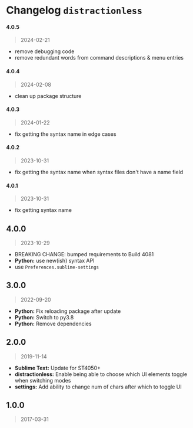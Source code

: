 # Changelog `distractionless`

#### 4.0.5

> 2024-02-21

* remove debugging code
* remove redundant words from command descriptions & menu entries

#### 4.0.4

> 2024-02-08

* clean up package structure

#### 4.0.3

> 2024-01-22

* fix getting the syntax name in edge cases

#### 4.0.2

> 2023-10-31

* fix getting the syntax name when syntax files don't have a name field

#### 4.0.1

> 2023-10-31

* fix getting syntax name

## 4.0.0

> 2023-10-29

* BREAKING CHANGE: bumped requirements to Build 4081
* **Python:** use new(ish) syntax API
* use `Preferences.sublime-settings`

## 3.0.0

> 2022-09-20

* **Python:** Fix reloading package after update
* **Python:** Switch to py3.8
* **Python:** Remove dependencies

## 2.0.0

> 2019-11-14

* **Sublime Text:** Update for ST4050+
* **distractionless:** Enable being able to choose which UI elements toggle when switching modes
* **settings:** Add ability to change num of chars after which to toggle UI

## 1.0.0

> 2017-03-31
